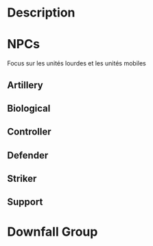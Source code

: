 # Description

# NPCs

Focus sur les unités lourdes et les unités mobiles

## Artillery

## Biological

## Controller

## Defender

## Striker

## Support

# Downfall Group